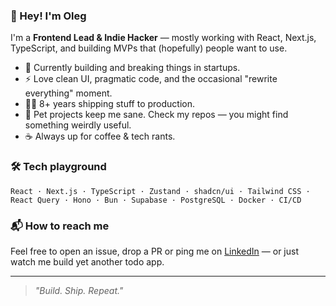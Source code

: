 ### 👋 Hey! I'm Oleg

I'm a **Frontend Lead & Indie Hacker** — mostly working with React, Next.js, TypeScript, and building MVPs that (hopefully) people want to use.

- 🚀 Currently building and breaking things in startups.
- ⚡️ Love clean UI, pragmatic code, and the occasional "rewrite everything" moment.
- 🧑‍💻 8+ years shipping stuff to production.
- 🧩 Pet projects keep me sane. Check my repos — you might find something weirdly useful.
- ☕️ Always up for coffee & tech rants.

### 🛠️ Tech playground

`React · Next.js · TypeScript · Zustand · shadcn/ui · Tailwind CSS · React Query · Hono · Bun · Supabase · PostgreSQL · Docker · CI/CD`

### 📬 How to reach me

Feel free to open an issue, drop a PR or ping me on [LinkedIn](https://www.linkedin.com/in/olejqua/) — or just watch me build yet another todo app.

---

> _"Build. Ship. Repeat."_
